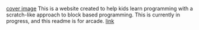 [cover image](https://github.com/KrishOnGH/pyteract/blob/3e458ed6ccef89d19aea61d0198624bb65f0b377/cover.png)
This is a website created to help kids learn programming with a scratch-like approach to block based programming.
This is currently in progress, and this readme is for arcade.
[link](https://pyteract.vercel.app)
